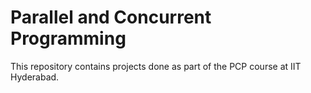 # Parallel and Concurrent Programming
This repository contains projects done as part of the PCP course at IIT Hyderabad.
